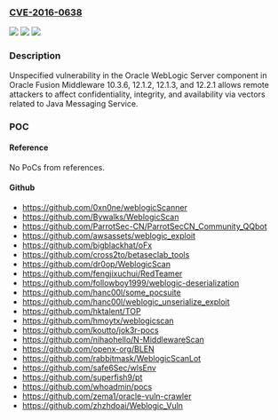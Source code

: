 ### [CVE-2016-0638](https://cve.mitre.org/cgi-bin/cvename.cgi?name=CVE-2016-0638)
![](https://img.shields.io/static/v1?label=Product&message=n%2Fa&color=blue)
![](https://img.shields.io/static/v1?label=Version&message=n%2Fa&color=blue)
![](https://img.shields.io/static/v1?label=Vulnerability&message=n%2Fa&color=brighgreen)

### Description

Unspecified vulnerability in the Oracle WebLogic Server component in Oracle Fusion Middleware 10.3.6, 12.1.2, 12.1.3, and 12.2.1 allows remote attackers to affect confidentiality, integrity, and availability via vectors related to Java Messaging Service.

### POC

#### Reference
No PoCs from references.

#### Github
- https://github.com/0xn0ne/weblogicScanner
- https://github.com/Bywalks/WeblogicScan
- https://github.com/ParrotSec-CN/ParrotSecCN_Community_QQbot
- https://github.com/awsassets/weblogic_exploit
- https://github.com/bigblackhat/oFx
- https://github.com/cross2to/betaseclab_tools
- https://github.com/dr0op/WeblogicScan
- https://github.com/fengjixuchui/RedTeamer
- https://github.com/followboy1999/weblogic-deserialization
- https://github.com/hanc00l/some_pocsuite
- https://github.com/hanc00l/weblogic_unserialize_exploit
- https://github.com/hktalent/TOP
- https://github.com/hmoytx/weblogicscan
- https://github.com/koutto/jok3r-pocs
- https://github.com/nihaohello/N-MiddlewareScan
- https://github.com/openx-org/BLEN
- https://github.com/rabbitmask/WeblogicScanLot
- https://github.com/safe6Sec/wlsEnv
- https://github.com/superfish9/pt
- https://github.com/whoadmin/pocs
- https://github.com/zema1/oracle-vuln-crawler
- https://github.com/zhzhdoai/Weblogic_Vuln

